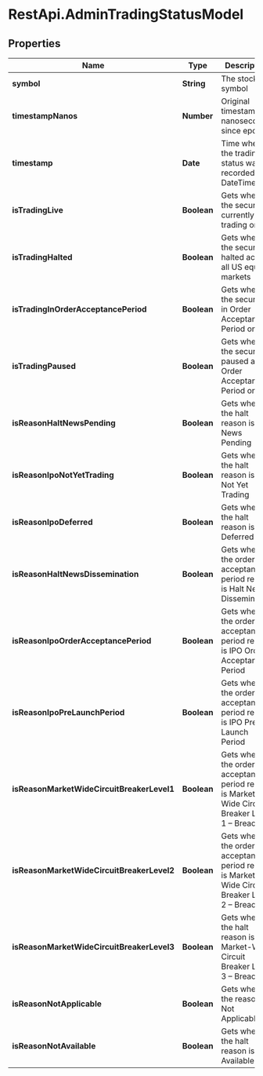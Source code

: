 # RestApi.AdminTradingStatusModel

## Properties

Name | Type | Description | Notes
------------ | ------------- | ------------- | -------------
**symbol** | **String** | The stock symbol | [optional] 
**timestampNanos** | **Number** | Original timestamp in nanoseconds since epoch | [optional] 
**timestamp** | **Date** | Time when the trading status was recorded as DateTime | [optional] 
**isTradingLive** | **Boolean** | Gets whether the security is currently trading on IEX | [optional] 
**isTradingHalted** | **Boolean** | Gets whether the security is halted across all US equity markets | [optional] 
**isTradingInOrderAcceptancePeriod** | **Boolean** | Gets whether the security is in Order Acceptance Period on IEX | [optional] 
**isTradingPaused** | **Boolean** | Gets whether the security is paused and in Order Acceptance Period on IEX | [optional] 
**isReasonHaltNewsPending** | **Boolean** | Gets whether the halt reason is News Pending | [optional] 
**isReasonIpoNotYetTrading** | **Boolean** | Gets whether the halt reason is IPO Not Yet Trading | [optional] 
**isReasonIpoDeferred** | **Boolean** | Gets whether the halt reason is IPO Deferred | [optional] 
**isReasonHaltNewsDissemination** | **Boolean** | Gets whether the order acceptance period reason is Halt News Dissemination | [optional] 
**isReasonIpoOrderAcceptancePeriod** | **Boolean** | Gets whether the order acceptance period reason is IPO Order Acceptance Period | [optional] 
**isReasonIpoPreLaunchPeriod** | **Boolean** | Gets whether the order acceptance period reason is IPO Pre-Launch Period | [optional] 
**isReasonMarketWideCircuitBreakerLevel1** | **Boolean** | Gets whether the order acceptance period reason is Market-Wide Circuit Breaker Level 1 – Breached | [optional] 
**isReasonMarketWideCircuitBreakerLevel2** | **Boolean** | Gets whether the order acceptance period reason is Market-Wide Circuit Breaker Level 2 – Breached | [optional] 
**isReasonMarketWideCircuitBreakerLevel3** | **Boolean** | Gets whether the halt reason is Market-Wide Circuit Breaker Level 3 – Breached | [optional] 
**isReasonNotApplicable** | **Boolean** | Gets whether the reason is Not Applicable | [optional] 
**isReasonNotAvailable** | **Boolean** | Gets whether the halt reason is Not Available | [optional] 


